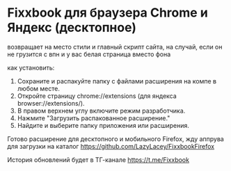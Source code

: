 # Fixxbook для браузера Chrome и Яндекс (десктопное)

возвращает на место стили и главный скрипт сайта, на случай, если он не грузится с впн и у вас белая страница вместо фона

как установить:

1. Сохраните и распакуйте папку с файлами расширения на компе в любом месте.
2. Откройте страницу chrome://extensions (для яндекса browser://extensions/).
3. В правом верхнем углу включите режим разработчика.
4. Нажмите "Загрузить распакованное расширение."
5. Найдите и выберите папку приложения или расширения.

Готово расширение для десктопного и мобильного Firefox, жду аппрува для загрузки на каталог
https://github.com/LazyLacey/FixxbookFirefox

История обновлений будет в ТГ-канале https://t.me/Fixxbook
